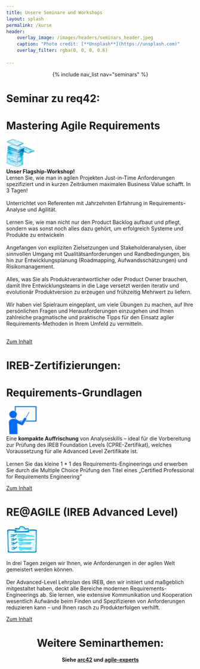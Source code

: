 ```yaml
---
title: Unsere Seminare und Workshops
layout: splash
permalink: /kurse
header:
    overlay_image: /images/headers/seminars_header.jpeg
    caption: "Photo credit: [**Unsplash**](https://unsplash.com)"
    overlay_filter: rgba(0, 0, 0, 0.6)

---
```


<center>
{% include nav_list nav="seminars" %}
</center>

<div class="splash_text grid-container wide-container smaller flex-start" markdown="1">

<div class="box light_grey" markdown="1">

<h1 class="sem"> Seminar zu req42: </h1>

# Mastering Agile Requirements

![](images/seminars/masteringagile.png)<br>
**Unser Flagship-Workshop!** <br> Lernen Sie, wie man in agilen Projekten Just-in-Time Anforderungen spezifiziert und in kurzen Zeiträumen maximalen Business Value schafft. In 3 Tagen!
<br><br>
Unterrichtet von Referenten mit Jahrzehnten Erfahrung in Requirements-Analyse und Agilität.
<br><br>
Lernen Sie, wie man nicht nur den Product Backlog aufbaut und pflegt, sondern was sonst noch alles dazu gehört, um erfolgreich Systeme und Produkte zu entwickeln
<br><br>
Angefangen von expliziten Zielsetzungen und Stakeholderanalysen, über sinnvollen Umgang mit Qualitätsanforderungen und Randbedingungen, bis hin zur Entwicklungsplanung (Roadmapping, Aufwandsschätzungen) und Risikomanagement.
<br><br>
Alles, was Sie als Produktverantwortlicher oder Product Owner brauchen, damit Ihre Entwicklungsteams in die Lage versetzt werden iterativ und evolutionär Produktversion zu erzeugen und frühzeitig Mehrwert zu liefern.
<br><br>
Wir haben viel Spielraum eingeplant, um viele Übungen zu machen, auf Ihre persönlichen Fragen und Herausforderungen einzugehen und Ihnen zahlreiche pragmatische und praktische Tipps für den Einsatz agiler Requirements-Methoden in Ihrem Umfeld zu vermitteln.
<br><br>

<a href="/masteringagile" class="btn btn--info">Zum Inhalt</a>

</div>

<div class="box light_grey" markdown="1">

<h1 class="sem"> IREB-Zertifizierungen: </h1>

# Requirements-Grundlagen
![](images/seminars/req.png)<br>
Eine **kompakte Auffrischung** von Analyseskills – ideal für die Vorbereitung zur Prüfung des IREB Foundation Levels (CPRE-Zertifikat), welches Voraussetzung für alle Advanced Level Zertifikate ist.
<br> <br>
Lernen Sie das kleine 1 * 1 des Requirements-Engineerings und erwerben Sie durch die Multiple Choice Prüfung den Titel eines „Certified Professional for Requirements Engineering“

<a href="/requirements-grundlagen" class="btn btn--info">Zum Inhalt</a>

<h1 class="no-break"> RE@AGILE (IREB Advanced Level) </h1>

![](images/seminars/reagile.png)<br>

In drei Tagen zeigen wir Ihnen, wie Anforderungen in der agilen Welt gemeistert werden können.
<br><br>
Der Advanced-Level Lehrplan des IREB, den wir initiiert und maßgeblich mitgestaltet haben, deckt alle Bereiche modernen Requirements-Engineerings ab. Sie lernen, wie extensive Kommunikation und Kooperation wesentlich Aufwände beim Finden und Spezifizieren von Anforderungen reduzieren kann – und Ihnen rasch zu Produkterfolgen verhilft.

<a href="/reagile" class="btn btn--info">Zum Inhalt</a>

</div>

</div>

<div class="splash_text" style="text-align: center" markdown="1">

<h1 class="sem"> Weitere Seminarthemen: </h1>

**Siehe [arc42](https://www.arc42.de/) und [agile-experts](https://agile-experts.ch/)**

</div>

